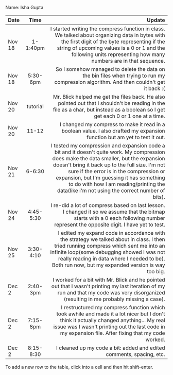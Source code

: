 Name: Isha Gupta 

| Date   |   Time    |                                                                                                                                                                                                                                                                                                                                                                            Update |
|:-------|:---------:|----------------------------------------------------------------------------------------------------------------------------------------------------------------------------------------------------------------------------------------------------------------------------------------------------------------------------------------------------------------------------------:|
| Nov 18 | 1-1:40pm  |                                                                                                                 I started writing the compress function in class. We talked about organizing data in bytes with the first digit of the byte representing if the string of upcoming values is a 0 or 1 and the following units representing how many numbers are in that sequence. |
| Nov 18 | 5:30-6pm  |                                                                                                                                                                                                                                            So I somehow managed to delete the data on the bin files when trying to run my compression algorithm. And then couldn't get it back :( |
| Nov 20 | tutorial  |                                                                                                                                                                                                   Mr. Blick helped me get the files back. He also pointed out that I shouldn't be reading in the file as a char, but instead as a boolean so I get get each 0 or 1 one at a time. |
| Nov 20 |   11-12   |                                                                                                                                                                                                                                                         I changed my compress to make it read in a boolean value. I also drafted my expansion function but am yet to test it out. |
| Nov 21 |  6-6:30   | I tested my compression and expansion code a bit and it doesn't quite work. My compression does make the data smaller, but the expansion doesn't bring it back up to the full size. I'm not sure if the error is in the compression or expansion, but I'm guessing it has something to do with how I am reading/printing the data(like i'm not using the correct number of bits). |
| Nov 24 | 4:45-5:30 |                                                                                                                                                                                                I re-did a lot of compress based on last lesson. I changed it so we assume that the bitmap starts with a 0 each following number represent the opposite digit. I have yet to test. |
| Nov 25 | 3:30-4:10 |                                                                                           I edited my expand code in accordance with the strategy we talked about in class. I then tried running compress which sent me into an infinite loop(some debugging showed I was not really reading in data where I needed to be). Both run now, but my expanded version is way too big. |
| Dec 2  | 2:40-3pm  |                                                                                                                                                                                         I worked for a bit with Mr. Blick and he pointed out that I wasn't printing my last iteration of my run and that my code was very disorganized (resulting in me probably missing a case). |
| Dec 2  | 7:15-8pm  |                                                                                                                                     I restructured my compress function which took awhile and made it a lot nicer but I don't think it actually changed anything... My real issue was I wasn't printing out the last code in my expansion file. After fixing that my code worked. |
| Dec 2  | 8:15-8:30 |                                                                                                                                                                                                                                                                                                              I cleaned up my code a bit: added and edited comments, spacing, etc. |


To add a new row to the table, click into a cell and then hit shift-enter.